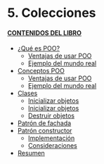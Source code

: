 # 5. Colecciones

#### [CONTENIDOS DEL LIBRO](https://github.com/JBV-CODES/Pro-PHP-6)
- [¿Qué es POO?]()
  - [Ventajas de usar POO]()
  - [Ejemplo del mundo real]()
- [Conceptos POO]()
   - [Ventajas de usar POO]()
   - [Ejemplo del mundo real]()
- [Clases]()
    - [Inicializar objetos]()
    - [Inicializar objetos]()
    - [Destruir objetos]()
- [Patrón de fachada]()   
- [Patrón constructor]()
    - [Implementación]()
    - [Consideraciones]()
- [Resumen]()
